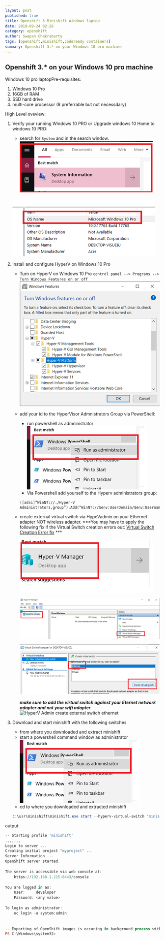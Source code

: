 ```yaml
---
layout: post
published: true
title: Openshift 3 Minishift Windows laptop
date: 2019-09-24 02:28
category: openshift
author: Swapan Chakrabarty
tags: [openshift,minishift,codeready containers]
summary: Openshift 3.* on your Windows 10 pro machine
---
```

## Openshift 3.* on your Windows 10 pro machine

Windows 10 pro laptopPre-requisites:
1. Windows 10 Pro   
2. 16GB of RAM   
3. SSD hard drive   
4. multi-core processor (8 preferrable but not necessdary)   

High Level oveview:   
1. Verify your running Windows 10 PRO or Upgrade windows 10 Home to windows 10 PRO:   
   * search for `System` and in the search window.            
    ![System Information](../img/system-information-search.png)      

    ![Windows 10 Pro Verification](../img/windows_10_pro_verification.png)         
   
2. Install and configure HyperV  on Windows 10 Pro
   * Turn on HyperV on Windows 10 Pro
     `control panel --> Programs --> Turn Windows Features on or off`
     ![turn on hyperV](../img/hyperv_features_turn_on.png)   
   
   * add your id to the HyperVisor Admnistrators Group via PowerShell:
     * run powershell as admninistrator   
     ![Run Powershell as administrator](../img/powershell-run-as-administrator.png)       
     * Via Powershell add yourself to the Hyperv administrators group:   
     ```
     ([adsi]”WinNT://./Hyper-V Administrators,group”).Add(“WinNT://$env:UserDomain/$env:Username,user”)
     ```   
         
   * create external virtual switch via HypeVadmin on your Ethernet adapter NOT wireless adapter.
    ***You may have to apply the following fix if the Virtual Switch creation errors out: [Virtual Switch Creation Error fix](https://support.microsoft.com/en-us/help/3101106/you-cannot-create-a-hyper-v-virtual-switch-on-64-bit-versions-of-windo) ***
   
     ![HyperV Admin](../img/hyperv-manager-add-to-start-and-taskbar.png)      
          
     ![HyperV Admin select virtual switch](../img/hypervmanager-select-virtual-switch-manager.png)        
   
     ![HyperV Admin create external switch](../img/hypervmanager-create-external-switch.png)         
      
     ***make sure to add the virtual switch against your Eternet network adapter and not your wifi adapter***    
     ![HyperV Admin create external switch ethernet](../hyperv-manager-external-switch-wired-nic.png)       

3. Download and start minishift with the following switches   
   * from where you downloaded and extract minishift   
   * start a powershell command window as administrator
     ![Run Powershell as administrator](../img/powershell-run-as-administrator.png)      
   * cd to where you downloaded and extracted minishift      
   ```powershell
   c:\usr\minishift\minishift.exe start --hyperv-virtual-switch "minishiftvswitch" --memory 8GB
   ```      
   
output:   
```powershell
-- Starting profile 'minishift'
,,,,,,,
Login to server ...
Creating initial project "myproject" ...
Server Information ...
OpenShift server started.

The server is accessible via web console at:
    https://192.168.1.215:8443/console

You are logged in as:
    User:     developer
    Password: <any value>

To login as administrator:
    oc login -u system:admin


-- Exporting of OpenShift images is occuring in background process with pid 10376.
PS C:\Windows\system32>
```
